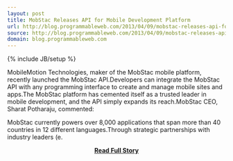 ```yaml
---
layout: post
title: MobStac Releases API for Mobile Development Platform
url: http://blog.programmableweb.com/2013/04/09/mobstac-releases-api-for-mobile-development-platform/
source: http://blog.programmableweb.com/2013/04/09/mobstac-releases-api-for-mobile-development-platform/
domain: blog.programmableweb.com
---
```

{% include JB/setup %}<p>MobileMotion Technologies, maker of the MobStac mobile platform, recently launched the MobStac API.Developers can integrate the MobStac API with any programming interface to create and manage mobile sites and apps.The MobStac platform has cemented itself as a trusted leader in mobile development, and the API simply expands its reach.MobStac CEO, Sharat Potharaju, commented:





MobStac currently powers over 8,000 applications that span more than 40 countries in 12 different languages.Through strategic partnerships with industry leaders (e.</p>
<center><p><a href="http://blog.programmableweb.com/2013/04/09/mobstac-releases-api-for-mobile-development-platform/" style='padding:25px; font-sze:18px; font-weight: bold;'>Read Full Story</a></p></center>
